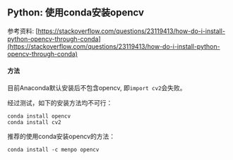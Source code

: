 ## Python: 使用conda安装opencv

参考资料: [https://stackoverflow.com/questions/23119413/how-do-i-install-python-opencv-through-conda](https://stackoverflow.com/questions/23119413/how-do-i-install-python-opencv-through-conda)

#### 方法

目前Anaconda默认安装后不包含opencv, 即`import cv2`会失败。

经过测试，如下的安装方法均不可行：

```shell
conda install opencv
conda install cv2
```

推荐的使用conda安装opencv的方法：

```shell
conda install -c menpo opencv
```

